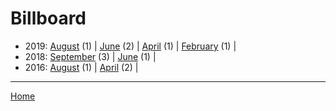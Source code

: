 # Billboard

  * 2019: 
      [August](./billboard-2019-08.md) (1) | 
      [June](./billboard-2019-06.md) (2) | 
      [April](./billboard-2019-04.md) (1) | 
      [February](./billboard-2019-02.md) (1) | 
  * 2018: 
      [September](./billboard-2018-09.md) (3) | 
      [June](./billboard-2018-06.md) (1) | 
  * 2016: 
      [August](./billboard-2016-08.md) (1) | 
      [April](./billboard-2016-04.md) (2) | 

----

[Home](../)
